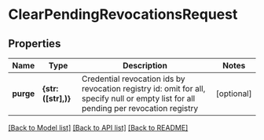 # ClearPendingRevocationsRequest


## Properties
Name | Type | Description | Notes
------------ | ------------- | ------------- | -------------
**purge** | **{str: ([str],)}** | Credential revocation ids by revocation registry id: omit for all, specify null or empty list for all pending per revocation registry | [optional] 

[[Back to Model list]](../README.md#documentation-for-models) [[Back to API list]](../README.md#documentation-for-api-endpoints) [[Back to README]](../README.md)


